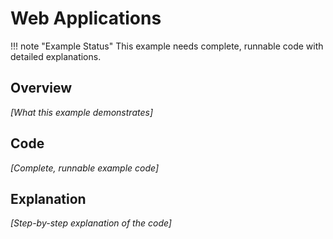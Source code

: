 # Web Applications

<!-- TODO: Example overview -->
<!-- TODO: Requirements -->
<!-- TODO: Complete code -->
<!-- TODO: Explanations -->
<!-- TODO: Variations -->

!!! note "Example Status"
    This example needs complete, runnable code with detailed explanations.

## Overview

*[What this example demonstrates]*

## Code

*[Complete, runnable example code]*

## Explanation

*[Step-by-step explanation of the code]*
